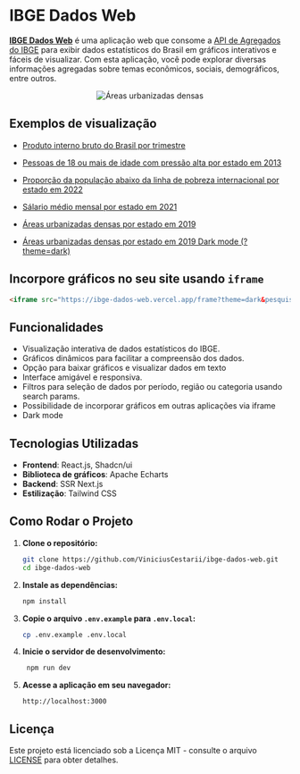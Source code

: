 # IBGE Dados Web

[**IBGE Dados Web**](https://ibge-dados-web.vercel.app/) é uma aplicação web que consome a [API de Agregados do IBGE](https://servicodados.ibge.gov.br/api/docs/agregados) para exibir dados estatísticos do Brasil em gráficos interativos e fáceis de visualizar. Com esta aplicação, você pode explorar diversas informações agregadas sobre temas econômicos, sociais, demográficos, entre outros.

<div align="center">
   
![Áreas urbanizadas densas](https://github.com/user-attachments/assets/5a59e9a1-3c54-476e-b618-8d0e2542ba5b)

</div>

## Exemplos de visualização

- [Produto interno bruto do Brasil por trimestre](https://ibge-dados-web.vercel.app/frame?pesquisa=ST&agregado=2072&variavel=933&periodos=202401,202304,202303,202302,202301,202204,202203,202202,202201,202104,202103,202102,202101,202004,202003,202002,202001,201904,201903,201902,201901,201804,201803,201802,201801,201704,201703,201702,201701,201604,201603,201602,201601,201504,201503,201502,201501,201404,201403,201402,201401,201304,201303,201302,201301,201204,201203,201202,201201,201104,201103,201102,201101,201004,201003,201002,201001,200904,200903,200902,200901,200804,200803,200802,200801,200704,200703,200702,200701,200604,200603,200602,200601,200504,200503,200502,200501,200404,200403,200402,200401,200304,200303,200302,200301,200204,200203,200202,200201,200104,200103,200102,200101,200004,200003,200002,200001&nivelGeografico=N1&locais=1)

- [Pessoas de 18 ou mais de idade com pressão alta por estado em 2013](https://ibge-dados-web.vercel.app/frame?pesquisa=XN&agregado=8499&variavel=12426&periodos=2013&nivelGeografico=N3&locais=25,26,24,23,41,51,52,53,50,43,42,35,33,32,31,29,28,27,22,21,17,16,15,14,13,12,11)

- [Proporção da população abaixo da linha de pobreza internacional por estado em 2022](https://ibge-dados-web.vercel.app/frame?pesquisa=C2&agregado=5817&variavel=9617&nivelGeografico=N3&locais=11%2C12%2C13%2C14%2C15%2C16%2C17%2C21%2C22%2C23%2C24%2C25%2C26%2C27%2C28%2C29%2C31%2C32%2C33%2C35%2C41%2C42%2C43%2C50%2C51%2C52%2C53&periodos=2022)

- [Sálario médio mensal por estado em 2021](https://ibge-dados-web.vercel.app/frame?pesquisa=CL&agregado=1685&variavel=1606&periodos=2021&nivelGeografico=N3&locais=11,12,13,14,15,16,17,21,22,23,24,25,26,27,28,29,31,32,33,35,41,42,43,50,51,52,53)

- [Áreas urbanizadas densas por estado em 2019](https://ibge-dados-web.vercel.app/frame?pesquisa=D5&agregado=8418&variavel=12747&periodos=2019&nivelGeografico=N3&locais=11,12,13,14,15,16,17,21,22,23,24,25,27,52,53,51,26,28,29,31,32,33,35,42,43,41,50)

- [Áreas urbanizadas densas por estado em 2019 Dark mode (?theme=dark)](https://ibge-dados-web.vercel.app/frame?pesquisa=D5&agregado=8418&variavel=12747&periodos=2019&nivelGeografico=N3&locais=11,12,13,14,15,16,17,21,22,23,24,25,27,52,53,51,26,28,29,31,32,33,35,42,43,41,50&theme=dark)

## Incorpore gráficos no seu site usando `iframe`

```html
<iframe src="https://ibge-dados-web.vercel.app/frame?theme=dark&pesquisa=D5&agregado=8418&variavel=12747&periodos=2019&nivelGeografico=N3&locais=11%2C12%2C13%2C14%2C15%2C16%2C17%2C21%2C22%2C23%2C24%2C25%2C27%2C52%2C53%2C51%2C26%2C28%2C29%2C31%2C32%2C33%2C35%2C42%2C43%2C41%2C50" width="100%" height="800" frameborder="0"></iframe>
```

## Funcionalidades

- Visualização interativa de dados estatísticos do IBGE.
- Gráficos dinâmicos para facilitar a compreensão dos dados.
- Opção para baixar gráficos e visualizar dados em texto
- Interface amigável e responsiva.
- Filtros para seleção de dados por período, região ou categoria usando search params.
- Possibilidade de incorporar gráficos em outras aplicações via iframe
- Dark mode

## Tecnologias Utilizadas

- **Frontend**: React.js, Shadcn/ui
- **Biblioteca de gráficos**: Apache Echarts
- **Backend**: SSR Next.js
- **Estilização**: Tailwind CSS

## Como Rodar o Projeto

1. **Clone o repositório:**
   ```bash
   git clone https://github.com/ViniciusCestarii/ibge-dados-web.git
   cd ibge-dados-web
   ```

2. **Instale as dependências:**
   ```bash
   npm install
   ```
3. **Copie o arquivo `.env.example` para `.env.local`:**
   ```bash
   cp .env.example .env.local
   ```

4. **Inicie o servidor de desenvolvimento:**
   ```bash
    npm run dev
    ```

5. **Acesse a aplicação em seu navegador:**
    ```
    http://localhost:3000
    ```

## Licença

Este projeto está licenciado sob a Licença MIT - consulte o arquivo [LICENSE](LICENSE) para obter detalhes.
